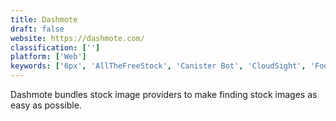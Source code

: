 ```yaml
---
title: Dashmote
draft: false 
website: https://dashmote.com/
classification: ['']
platform: ['Web']
keywords: ['6px', 'AllTheFreeStock', 'Canister Bot', 'CloudSight', 'FoodiesFeed', 'Free Stock Images', 'Negative Space', 'Nyris', 'Pexels', 'Photolancer Zone', 'Pixabay', 'Shutterstock', 'Stock Up', 'Unsplash', 'Upscale Pics', 'YOLO', 'Zoommy', 'findA.Photo', 'iStockphoto', 'motosha', 'waifu2x']
---
```

Dashmote bundles stock image providers to make finding stock images as easy as possible.